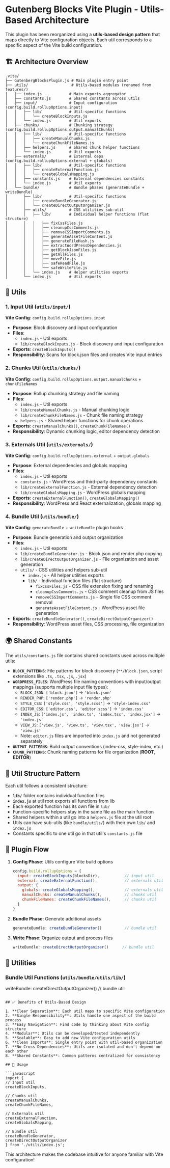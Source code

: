 # Gutenberg Blocks Vite Plugin - Utils-Based Architecture

This plugin has been reorganized using a **utils-based design pattern** that maps directly to Vite configuration objects. Each util corresponds to a specific aspect of the Vite build configuration.

## 🏗️ Architecture Overview

```
.vite/
├── GutenbergBlocksPlugin.js # Main plugin entry point
├── utils/                   # Utils-based modules (renamed from features/)
│   ├── index.js            # Main exports aggregator
│   ├── constants.js        # Shared constants across utils
│   ├── input/              # Input configuration (config.build.rollupOptions.input)
│   │   ├── lib/            # Util-specific functions
│   │   │   └── createBlockInputs.js
│   │   └── index.js        # Util exports
│   ├── chunks/             # Chunking strategy (config.build.rollupOptions.output.manualChunks)
│   │   ├── lib/            # Util-specific functions
│   │   │   ├── createManualChunks.js
│   │   │   └── createChunkFileNames.js
│   │   ├── helpers.js      # Shared chunk helper functions
│   │   └── index.js        # Util exports
│   ├── externals/          # External deps (config.build.rollupOptions.external + globals)
│   │   ├── lib/            # Util-specific functions
│   │   │   ├── createExternalFunction.js
│   │   │   └── createGlobalsMapping.js
│   │   ├── constants.js    # External dependencies constants
│   │   └── index.js        # Util exports
│   └── bundle/             # Bundle phases (generateBundle + writeBundle)
│       ├── lib/            # Util-specific functions
│       │   ├── createBundleGenerator.js
│       │   └── createDirectOutputOrganizer.js
│       ├── utils/          # CSS utilities sub-util
│       │   ├── lib/        # Individual helper functions (flat structure)
│       │   │   ├── fixCssFiles.js
│       │   │   ├── cleanupCssComments.js
│       │   │   ├── removeCSSImportComments.js
│       │   │   ├── generateAssetFileContent.js
│       │   │   ├── generateFileHash.js
│       │   │   ├── extractWordPressDependencies.js
│       │   │   ├── getBlockJsonFiles.js
│       │   │   ├── getAllFiles.js
│       │   │   ├── moveFile.js
│       │   │   ├── safeReadFile.js
│       │   │   └── safeWriteFile.js
│       │   └── index.js    # Helper utilities exports
│       └── index.js        # Util exports
```

## 🎯 Utils

### 1. **Input Util** (`utils/input/`)
**Vite Config**: `config.build.rollupOptions.input`

- **Purpose**: Block discovery and input configuration
- **Files**: 
  - `index.js` - Util exports
  - `lib/createBlockInputs.js` - Block discovery and input configuration
- **Exports**: `createBlockInputs()`
- **Responsibility**: Scans for block.json files and creates Vite input entries

### 2. **Chunks Util** (`utils/chunks/`)
**Vite Config**: `config.build.rollupOptions.output.manualChunks` + `chunkFileNames`

- **Purpose**: Rollup chunking strategy and file naming
- **Files**: 
  - `index.js` - Util exports
  - `lib/createManualChunks.js` - Manual chunking logic
  - `lib/createChunkFileNames.js` - Chunk file naming strategy
  - `helpers.js` - Shared helper functions for chunk operations
- **Exports**: `createManualChunks()`, `createChunkFileNames()`
- **Responsibility**: Dynamic chunking logic, editor dependency detection

### 3. **Externals Util** (`utils/externals/`)
**Vite Config**: `config.build.rollupOptions.external` + `output.globals`

- **Purpose**: External dependencies and globals mapping
- **Files**: 
  - `index.js` - Util exports
  - `constants.js` - WordPress and third-party dependency constants
  - `lib/createExternalFunction.js` - External dependency detection
  - `lib/createGlobalsMapping.js` - WordPress globals mapping
- **Exports**: `createExternalFunction()`, `createGlobalsMapping()`
- **Responsibility**: WordPress and React externalization, globals mapping

### 4. **Bundle Util** (`utils/bundle/`)
**Vite Config**: `generateBundle` + `writeBundle` plugin hooks

- **Purpose**: Bundle generation and output organization
- **Files**: 
  - `index.js` - Util exports
  - `lib/createBundleGenerator.js` - Block.json and render.php copying
  - `lib/createDirectOutputOrganizer.js` - File organization and asset generation
  - `utils/` - CSS utilities and helpers sub-util
    - `index.js` - All helper utilities exports
    - `lib/` - Individual function files (flat structure)
      - `fixCssFiles.js` - CSS file extension fixing and renaming
      - `cleanupCssComments.js` - CSS comment cleanup from JS files
      - `removeCSSImportComments.js` - Single file CSS comment removal
      - `generateAssetFileContent.js` - WordPress asset file generation
- **Exports**: `createBundleGenerator()`, `createDirectOutputOrganizer()`
- **Responsibility**: WordPress asset files, CSS processing, file organization

## 🌍 Shared Constants

The `utils/constants.js` file contains shared constants used across multiple utils:
- **`BLOCK_PATTERNS`**: File patterns for block discovery (`**/block.json`, script extensions like `.ts`, `.tsx`, `.js`, `.jsx`)
- **`WORDPRESS_FILES`**: WordPress file naming conventions with input/output mappings (supports multiple input file types):
  - `BLOCK_JSON`: `['block.json']` → `'block.json'`
  - `RENDER_PHP`: `['render.php']` → `'render.php'`
  - `STYLE_CSS`: `['style.css', 'style.scss']` → `'style-index.css'`
  - `EDITOR_CSS`: `['editor.css', 'editor.scss']` → `'index.css'`
  - `INDEX_JS`: `['index.js', 'index.ts', 'index.tsx', 'index.jsx']` → `'index.js'`
  - `VIEW_JS`: `['view.js', 'view.ts', 'view.tsx', 'view.jsx']` → `'view.js'`
  - Note: `editor.js` files are imported into `index.js` and not generated separately
- **`OUTPUT_PATTERNS`**: Build output conventions (index-css, style-index, etc.)
- **`CHUNK_PATTERNS`**: Chunk naming patterns for file organization (__ROOT__, __EDITOR__)

## 📂 Util Structure Pattern

Each util follows a consistent structure:
- **`lib/`** folder contains individual function files
- **`index.js`** at util root exports all functions from lib
- Each exported function has its own file in `lib/`
- Function-specific helpers stay in the same file as the main function
- Shared helpers within a util go into a `helpers.js` file at the util root
- Utils can have sub-utils (like `bundle/utils/`) with their own `lib/` and `index.js`
- Constants specific to one util go in that util's `constants.js` file

## 🔄 Plugin Flow

1. **Config Phase**: Utils configure Vite build options
   ```javascript
   config.build.rollupOptions = {
     input: createBlockInputs(blocksDir),           // input util
     external: createExternalFunction(),            // externals util
     output: {
       globals: createGlobalsMapping(),             // externals util  
       manualChunks: createManualChunks(),          // chunks util
       chunkFileNames: createChunkFileNames(),      // chunks util
     }
   }
   ```

2. **Bundle Phase**: Generate additional assets
   ```javascript
   generateBundle: createBundleGenerator()          // bundle util
   ```

3. **Write Phase**: Organize output and process files
   ```javascript
   writeBundle: createDirectOutputOrganizer()      // bundle util
   ```

## 🧩 Utilities

### Bundle Util Functions (`utils/bundle/utils/lib/`)
   writeBundle: createDirectOutputOrganizer()      // bundle util
   ```

## ✅ Benefits of Utils-Based Design

1. **Clear Separation**: Each util maps to specific Vite configuration
2. **Single Responsibility**: Utils handle one aspect of the build process
3. **Easy Navigation**: Find code by thinking about Vite config structure
4. **Modular**: Utils can be developed/tested independently
5. **Scalable**: Easy to add new Vite configuration utils
6. **Clean Imports**: Single entry point with util-based organization
7. **No Cross-Dependencies**: Utils are isolated and don't depend on each other
8. **Shared Constants**: Common patterns centralized for consistency

## 🚀 Usage

```javascript
import {
  // Input util
  createBlockInputs,
  
  // Chunks util  
  createManualChunks,
  createChunkFileNames,
  
  // Externals util
  createExternalFunction,
  createGlobalsMapping,
  
  // Bundle util
  createBundleGenerator,
  createDirectOutputOrganizer
} from './utils/index.js';
```

This architecture makes the codebase intuitive for anyone familiar with Vite configuration!
